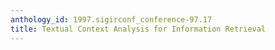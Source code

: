 ```yaml
---
anthology_id: 1997.sigirconf_conference-97.17
title: Textual Context Analysis for Information Retrieval
---
```

